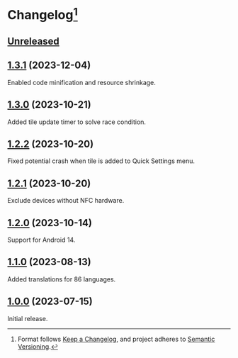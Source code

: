 # Changelog[^1]

## [Unreleased][]

## [1.3.1][] (2023-12-04)

Enabled code minification and resource shrinkage.

## [1.3.0][] (2023-10-21)

Added tile update timer to solve race condition.

## [1.2.2][] (2023-10-20)

Fixed potential crash when tile is added to Quick Settings menu.

## [1.2.1][] (2023-10-20)

Exclude devices without NFC hardware.

## [1.2.0][] (2023-10-14)

Support for Android 14.

## [1.1.0][] (2023-08-13)

Added translations for 86 languages.

## [1.0.0][] (2023-07-15)

Initial release.

[Unreleased]: https://github.com/pcolby/nfc-quick-settings/compare/v1.3.1...HEAD
[1.3.1]: https://github.com/pcolby/nfc-quick-settings/releases/tag/v1.3.1
[1.3.0]: https://github.com/pcolby/nfc-quick-settings/releases/tag/v1.3.0
[1.2.2]: https://github.com/pcolby/nfc-quick-settings/releases/tag/v1.2.2
[1.2.1]: https://github.com/pcolby/nfc-quick-settings/releases/tag/v1.2.1
[1.2.0]: https://github.com/pcolby/nfc-quick-settings/releases/tag/v1.2.0
[1.1.0]: https://github.com/pcolby/nfc-quick-settings/releases/tag/v1.1.0
[1.0.0]: https://github.com/pcolby/nfc-quick-settings/releases/tag/v1.0.0

[^1]: Format follows [Keep a Changelog](https://keepachangelog.com/en/1.1.0/), and
  project adheres to [Semantic Versioning](https://semver.org/spec/v2.0.0.html).
